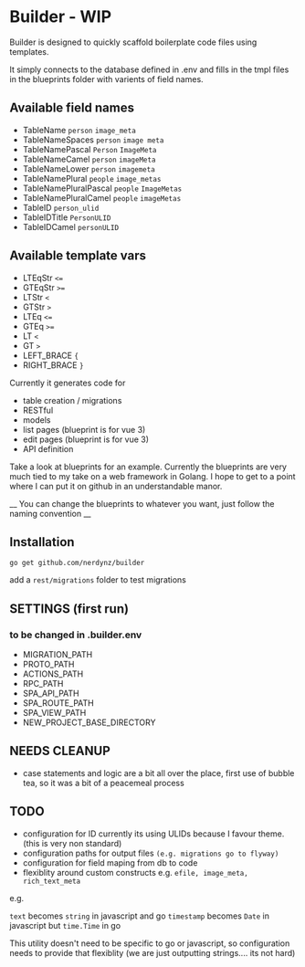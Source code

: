 # Builder - WIP
Builder is designed to quickly scaffold boilerplate code files using templates. 

It simply connects to the database defined in .env and fills in the tmpl files in the blueprints folder with varients of field names.

## Available field names

- TableName `person` `image_meta`
- TableNameSpaces `person` `image meta`
- TableNamePascal `Person` `ImageMeta`
- TableNameCamel `person` `imageMeta`
- TableNameLower `person` `imagemeta`
- TableNamePlural `people` `image_metas`
- TableNamePluralPascal `people` `ImageMetas`
- TableNamePluralCamel `people` `imageMetas`
- TableID `person_ulid`
- TableIDTitle `PersonULID`
- TableIDCamel `personULID`

## Available template vars
- LTEqStr `<=`
- GTEqStr `>=`
- LTStr `<`
- GTStr `>`
- LTEq `<=`
- GTEq `>=`
- LT `<`
- GT `>`
- LEFT_BRACE `{`
- RIGHT_BRACE `}`

Currently it generates code for 

- table creation / migrations
- RESTful 
- models
- list pages (blueprint is for vue 3)
- edit pages (blueprint is for vue 3)
- API definition

Take a look at blueprints for an example. Currently the blueprints are very much tied to my take on a web framework in Golang. I hope to get to a point where I can put it on github in an understandable manor.

__ You can change the blueprints to whatever you want, just follow the naming convention __

## Installation
`go get github.com/nerdynz/builder`

add a `rest/migrations` folder to test migrations


## SETTINGS (first run) 
### to be changed in .builder.env
- MIGRATION_PATH
- PROTO_PATH
- ACTIONS_PATH
- RPC_PATH
- SPA_API_PATH
- SPA_ROUTE_PATH
- SPA_VIEW_PATH
- NEW_PROJECT_BASE_DIRECTORY

## NEEDS CLEANUP
- case statements and logic are a bit all over the place, first use of bubble tea, so it was a bit of a peacemeal process

## TODO 
- configuration for ID currently its using ULIDs because I favour theme. (this is very non standard)
- configuration paths for output files `(e.g. migrations go to flyway)`
- configuration for field maping from db to code
- flexiblity around custom constructs e.g. `efile, image_meta, rich_text_meta` 

e.g.

`text` becomes `string` in javascript and go
`timestamp` becomes `Date` in javascript but `time.Time` in go

This utility doesn't need to be specific to go or javascript, so configuration needs to provide that flexiblity (we are just outputting strings.... its not hard)



